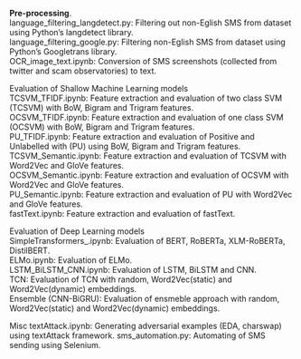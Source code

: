 **Pre-processing**.  
language_filtering_langdetect.py: Filtering out non-Eglish SMS from dataset using Python’s langdetect library.  
language_filtering_google.py: Filtering non-Eglish SMS from dataset using Python’s Googletrans library.  
OCR_image_text.ipynb: Conversion of SMS screenshots (collected from twitter and scam observatories) to text.

Evaluation of Shallow Machine Learning models  
TCSVM_TFIDF.ipynb: Feature extraction and evaluation of two class SVM (TCSVM) with BoW, Bigram and Trigram features.  
OCSVM_TFIDF.ipynb: Feature extraction and evaluation of one class SVM (OCSVM) with BoW, Bigram and Trigram features.  
PU_TFIDF.ipynb: Feature extraction and evaluation of Positive and Unlabelled with (PU) using BoW, Bigram and Trigram features.  
TCSVM_Semantic.ipynb: Feature extraction and evaluation of TCSVM with Word2Vec and GloVe features.  
OCSVM_Semantic.ipynb: Feature extraction and evaluation of OCSVM with Word2Vec and GloVe features.  
PU_Semantic.ipynb: Feature extraction and evaluation of PU with Word2Vec and GloVe features.  
fastText.ipynb: Feature extraction and evaluation of fastText.  

Evaluation of Deep Learning models  
SimpleTransformers_.ipynb: Evaluation of BERT, RoBERTa, XLM-RoBERTa, DistilBERT.  
ELMo.ipynb: Evaluation of ELMo.  
LSTM_BiLSTM_CNN.ipynb: Evaluation of LSTM, BiLSTM and CNN.  
TCN: Evaluation of TCN with random, Word2Vec(static) and Word2Vec(dynamic) embeddings.  
Ensemble (CNN-BiGRU): Evaluation of ensmeble approach with random, Word2Vec(static) and Word2Vec(dynamic) embeddings.

Misc
textAttack.ipynb: Generating adversarial examples (EDA, charswap) using textAttack framework.
sms_automation.py: Automating of SMS sending using Selenium.  

